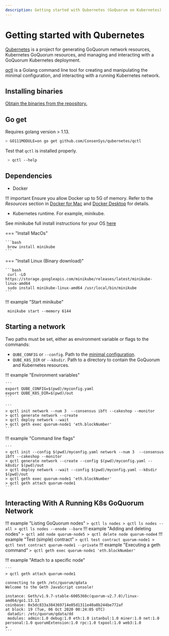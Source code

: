 ```yaml
---
description: Getting started with Qubernetes (GoQuorum on Kubernetes)
---
```


# Getting started with Qubernetes

[Qubernetes](../../Concepts/Qubernetes/Qubernetes-Overview.md) is a project for generating GoQuorum network resources,
Kubernetes GoQuorum resources, and managing and interacting with a GoQuorum Kubernetes deployment.

[qctl](../../Concepts/Qubernetes/Qubernetes-Overview.md#qctl-command-line-tool) is a Golang command line tool for
creating and manipulating the minimal configuration, and interacting with a running Kubernetes network.

## Installing binaries

[Obtain the binaries from the repository.](https://github.com/ConsenSys/qubernetes/releases)

## Go get

Requires golang version >  1.13.

```bash
> GO111MODULE=on go get github.com/ConsenSys/qubernetes/qctl
```

Test that `qctl` is installed properly.

```bash
 > qctl --help
```

## Dependencies

* Docker

!!! important
    Ensure you allow Docker up to 5G of memory.
    Refer to the _Resources_ section in [Docker for Mac](https://docs.docker.com/docker-for-mac/) and
    [Docker Desktop](https://docs.docker.com/docker-for-windows/) for details.

* Kubernetes runtime. For example, minikube.

See minikube full install instructions for your OS [here](https://minikube.sigs.k8s.io/docs/start/)

=== "Install MacOs"

    ```bash
     brew install minikube
    ```

=== "Install Linux (Binary download)"

    ```bash
     curl -LO https://storage.googleapis.com/minikube/releases/latest/minikube-linux-amd64
     sudo install minikube-linux-amd64 /usr/local/bin/minikube
    ```
!!! example "Start minikube"
```
 minikube start --memory 6144
```
## Starting a network

Two paths must be set, either as environment variable or flags to the commands:

* `QUBE_CONFIG` or `--config`. Path to the [minimal configuration](../../Concepts/Qubernetes/Qubernetes-Overview.md#minimal-configuration).
* `QUBE_K8S_DIR` or `--k8sdir`. Path to a directory to contain the GoQuorum and Kubernetes resources.

!!! example "Environment variables"

    ```
    export QUBE_CONFIG=$(pwd)/myconfig.yaml
    export QUBE_K8S_DIR=$(pwd)/out
    ```

    ```
    > qctl init network --num 3  --consensus ibft --cakeshop --monitor
    > qctl generate network --create
    > qctl deploy network --wait
    > qctl geth exec quorum-node1 'eth.blockNumber'
    ```

!!! example "Command line flags"

    ```
    > qctl init --config $(pwd)/myconfig.yaml network --num 3  --consensus ibft --cakeshop --monitor
    > qctl generate network --create --config $(pwd)/myconfig.yaml --k8sdir $(pwd)/out
    > qctl deploy network --wait --config $(pwd)/myconfig.yaml --k8sdir $(pwd)/out
    > qctl geth exec quorum-node1 'eth.blockNumber'
    > qctl geth attach quorum-node1
    ```

## Interacting With A Running K8s GoQuorum Network

!!! example "Listing GoQuorum nodes"
    ```
     > qctl ls nodes
     > qctl ls nodes --all
     > qctl ls nodes --enode --bare
    ```
!!! example "Adding and deleting nodes"
    ```
     > qctl add node quorum-node5
     > qctl delete node quorum-node4
    ```
!!! example "Test (simple) contract"
    ```
     > qctl test contract quorum-node1
     > qctl test contract quorum-node1 --private
    ```
!!! example "Executing a geth command"
    ```
     > qctl geth exec quorum-node1 'eth.blockNumber'
    ```

!!! example "Attach to a specific node"

    ```
    > qctl geth attach quorum-node1

    connecting to geth /etc/quorum/qdata
    Welcome to the Geth JavaScript console!

    instance: Geth/v1.9.7-stable-6005360c(quorum-v2.7.0)/linux-amd64/go1.13.13
    coinbase: 0x5dc833a384369714e05d1311e40a8b244be772af
    at block: 19 (Tue, 06 Oct 2020 00:24:05 UTC)
     datadir: /etc/quorum/qdata/dd
     modules: admin:1.0 debug:1.0 eth:1.0 istanbul:1.0 miner:1.0 net:1.0 personal:1.0 quorumExtension:1.0 rpc:1.0 txpool:1.0 web3:1.0
    >
    ```
